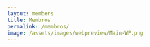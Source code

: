 ```yaml
---
layout: members
title: Membros
permalink: /membros/
image: /assets/images/webpreview/Main-WP.png
---
```

